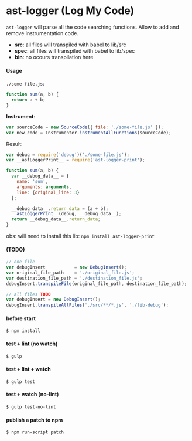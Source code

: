 # ast-logger (Log My Code)

`ast-logger` will parse all the code searching functions.
Allow to add and remove instrumentation code.

- **src**:  all files will transpiled with babel to lib/src
- **spec**: all files will transpiled with babel to lib/spec
- **bin**:  no ocours transpilation here

#### Usage

`./some-file.js`:

```js
function sum(a, b) {
  return a + b;
}
```

**Instrument**:

```js
var sourceCode = new SourceCode({ file: './some-file.js' });
var new_code = Instrumenter.instrumentAllFunctions(sourceCode);
```

Result:

```js
var debug = require('debug')('./some-file.js');
var __astLoggerPrint__ = require('ast-logger-print');

function sum(a, b) {
  var __debug_data__ = {
    name: 'sum',
    arguments: arguments,
    line: {original_line: 3}
  };

  __debug_data__.return_data = (a + b);
  __astLoggerPrint__(debug, __debug_data__);
  return __debug_data__.return_data;
}
```

obs: will need to install this lib: `npm install ast-logger-print`

#### (TODO)

```js
// one file
var debugInsert           = new DebugInsert();
var original_file_path    = './original_file.js';
var destination_file_path = './destination_file.js';
debugInsert.transpileFile(original_file_path, destination_file_path);

// all files TODO
var debugInsert = new DebugInsert();
debugInsert.transpileAllFiles('./src/**/*.js', './lib-debug');
```

#### before start

```
$ npm install
```

#### test + lint (no watch)

```
$ gulp
```

#### test + lint + watch

```
$ gulp test
```

#### test + watch (no-lint)

```
$ gulp test-no-lint
```

#### publish a patch to npm

```
$ npm run-script patch
```
